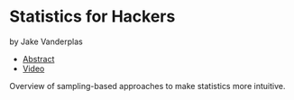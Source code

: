 # Statistics for Hackers
by Jake Vanderplas

- [Abstract](https://us.pycon.org/2016/schedule/presentation/1576/)
- [Video](https://www.youtube.com/watch?v=-7I7MWTX0gA)

Overview of sampling-based approaches to make statistics more intuitive.
